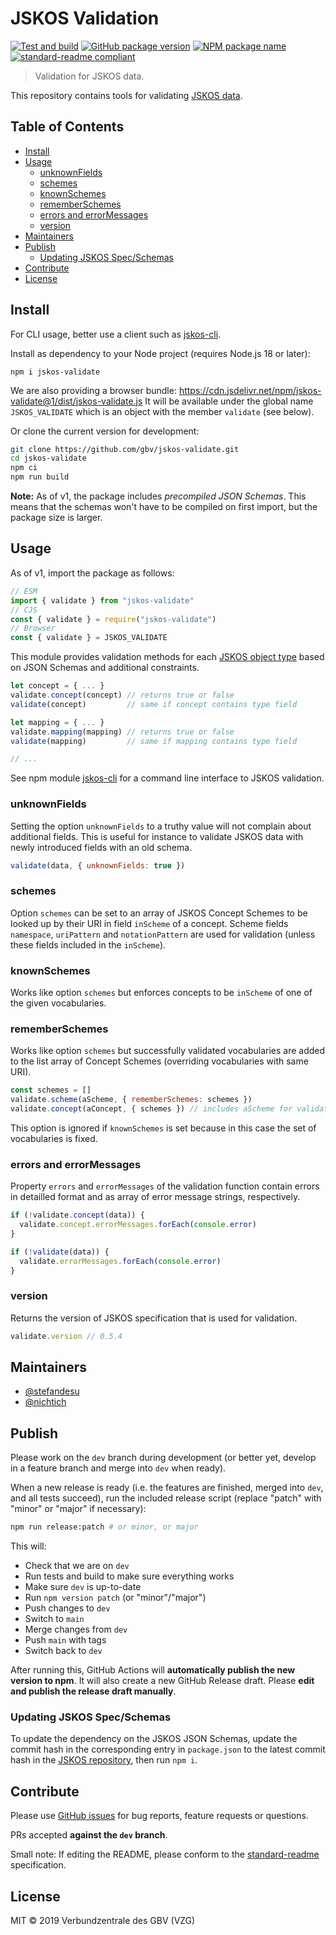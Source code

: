 # JSKOS Validation

[![Test and build](https://github.com/gbv/jskos-validate/actions/workflows/test-and-build.yml/badge.svg)](https://github.com/gbv/jskos-validate/actions/workflows/test-and-build.yml)
[![GitHub package version](https://img.shields.io/github/package-json/v/gbv/jskos-validate.svg?label=version)](https://github.com/gbv/jskos-validate)
[![NPM package name](https://img.shields.io/badge/npm-jskos--validate-blue.svg)](https://www.npmjs.com/package/jskos-validate)
[![standard-readme compliant](https://img.shields.io/badge/readme%20style-standard-brightgreen.svg)](https://github.com/RichardLitt/standard-readme)

> Validation for JSKOS data.

This repository contains tools for validating [JSKOS data](http://gbv.github.io/jskos/).

## Table of Contents

- [Install](#install)
- [Usage](#usage)
  - [unknownFields](#unknownfields)
  - [schemes](#schemes)
  - [knownSchemes](#knownschemes)
  - [rememberSchemes](#rememberschemes)
  - [errors and errorMessages](#errors-and-errormessages)
  - [version](#version)
- [Maintainers](#maintainers)
- [Publish](#publish)
  - [Updating JSKOS Spec/Schemas](#updating-jskos-specschemas)
- [Contribute](#contribute)
- [License](#license)

## Install

For CLI usage, better use a client such as [jskos-cli](https://www.npmjs.com/package/jskos-cli).

Install as dependency to your Node project (requires Node.js 18 or later):

```
npm i jskos-validate
```

We are also providing a browser bundle: https://cdn.jsdelivr.net/npm/jskos-validate@1/dist/jskos-validate.js It will be available under the global name `JSKOS_VALIDATE` which is an object with the member `validate` (see below).

Or clone the current version for development:

```bash
git clone https://github.com/gbv/jskos-validate.git
cd jskos-validate
npm ci
npm run build
```

**Note:** As of v1, the package includes *precompiled JSON Schemas*. This means that the schemas won't have to be compiled on first import, but the package size is larger.

## Usage

As of v1, import the package as follows:

```js
// ESM
import { validate } from "jskos-validate"
// CJS
const { validate } = require("jskos-validate")
// Browser
const { validate } = JSKOS_VALIDATE
```

This module provides validation methods for each [JSKOS object type](http://gbv.github.io/jskos/jskos.html#object-types) based on JSON Schemas and additional constraints.

```js
let concept = { ... }
validate.concept(concept) // returns true or false
validate(concept)         // same if concept contains type field

let mapping = { ... }
validate.mapping(mapping) // returns true or false
validate(mapping)         // same if mapping contains type field

// ...
```

See npm module [jskos-cli](https://www.npmjs.com/package/jskos-cli) for a command line interface to JSKOS validation.

### unknownFields

Setting the option `unknownFields` to a truthy value will not complain about additional fields. This is useful for instance to validate JSKOS data with newly introduced fields with an old schema.

```js
validate(data, { unknownFields: true })
```

### schemes

Option `schemes` can be set to an array of JSKOS Concept Schemes to be looked up by their URI in field `inScheme` of a concept. Scheme fields `namespace`, `uriPattern` and `notationPattern` are used for validation (unless these fields included in the `inScheme`).

### knownSchemes

Works like option `schemes` but enforces concepts to be `inScheme` of one of the given vocabularies.

### rememberSchemes

Works like option `schemes` but successfully validated vocabularies are added to the list array of Concept Schemes (overriding vocabularies with same URI).

```js
const schemes = []
validate.scheme(aScheme, { rememberSchemes: schemes })
validate.concept(aConcept, { schemes }) // includes aScheme for validation
```

This option is ignored if `knownSchemes` is set because in this case the set of vocabularies is fixed.

### errors and errorMessages

Property `errors` and `errorMessages` of the validation function contain errors in detailled format and as array of error message strings, respectively.

```js
if (!validate.concept(data)) {
  validate.concept.errorMessages.forEach(console.error)
}

if (!validate(data)) {
  validate.errorMessages.forEach(console.error)
}
```

### version

Returns the version of JSKOS specification that is used for validation.

```js
validate.version // 0.5.4
```

## Maintainers

- [@stefandesu](https://github.com/stefandesu)
- [@nichtich](https://github.com/nichtich)

## Publish

Please work on the `dev` branch during development (or better yet, develop in a feature branch and merge into `dev` when ready).

When a new release is ready (i.e. the features are finished, merged into `dev`, and all tests succeed), run the included release script (replace "patch" with "minor" or "major" if necessary):

```bash
npm run release:patch # or minor, or major
```

This will:
- Check that we are on `dev`
- Run tests and build to make sure everything works
- Make sure `dev` is up-to-date
- Run `npm version patch` (or "minor"/"major")
- Push changes to `dev`
- Switch to `main`
- Merge changes from `dev`
- Push `main` with tags
- Switch back to `dev`

After running this, GitHub Actions will **automatically publish the new version to npm**. It will also create a new GitHub Release draft. Please **edit and publish the release draft manually**.

### Updating JSKOS Spec/Schemas

To update the dependency on the JSKOS JSON Schemas, update the commit hash in the corresponding entry in `package.json` to the latest commit hash in the [JSKOS repository](https://github.com/gbv/jskos), then run `npm i`.

## Contribute

Please use [GitHub issues](https://github.com/gbv/jskos-validate/issues) for bug reports, feature requests or questions.

PRs accepted **against the `dev` branch**.

Small note: If editing the README, please conform to the [standard-readme](https://github.com/RichardLitt/standard-readme) specification.

## License

MIT © 2019 Verbundzentrale des GBV (VZG)
